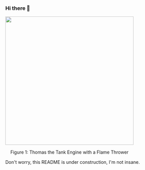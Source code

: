 ### Hi there 👋

<div style="text-align:center;float:left;">
  <img src="https://media.giphy.com/media/dWPOU9ExyU5d6/giphy.gif" width=400>
  <p>Figure 1: Thomas the Tank Engine with a Flame Thrower
</div>

<p style="clear:left">Don't worry, this README is under construction, I'm not insane.</p>

<!--
**thomasjuhoonkim/thomasjuhoonkim** is a ✨ _special_ ✨ repository because its `README.md` (this file) appears on your GitHub profile.

Here are some ideas to get you started:

- 🔭 I’m currently working on ...
- 🌱 I’m currently learning ...
- 👯 I’m looking to collaborate on ...
- 🤔 I’m looking for help with ...
- 💬 Ask me about ...
- 📫 How to reach me: ...
- 😄 Pronouns: ...
- ⚡ Fun fact: ...
-->
